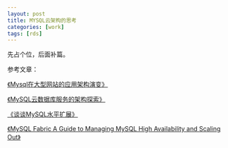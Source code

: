 ```yaml
---
layout: post
title: MYSQL云架构的思考
categories: [work]
tags: [rds]
---
```


先占个位，后面补篇。

参考文章：

[《Mysql在大型网站的应用架构演变》](http://www.cnblogs.com/Creator/p/3776110.html)

[《MySQL云数据库服务的架构探索》](http://www.csdn.net/article/2013-02-07/2815166)

[《谈谈MySQL水平扩展》](http://www.gpfeng.com/?p=657&utm_source=tuicool)

[《MySQL Fabric A Guide to Managing MySQL High Availability and Scaling Out》](http://www.mysql.com/why-mysql/white-papers/mysql-fabric-product-guide/)